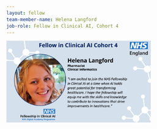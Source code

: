 ```yaml
---
layout: fellow
team-member-name: Helena Langford
job-role: Fellow in Clinical AI, Cohort 4
---
```

<img src="/images/fellow/card/helena-langford-quote.jpg" alt="Alt text" style="width:75%;">